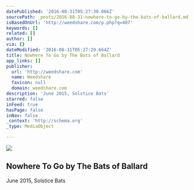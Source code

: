 ```yaml
---
datePublished: '2016-08-31T05:27:30.066Z'
sourcePath: _posts/2016-08-31-nowhere-to-go-by-the-bats-of-ballard.md
isBasedOnUrl: 'http://weedshare.com/p.php?q=407'
keywords: []
related: []
author: []
via: {}
dateModified: '2016-08-31T05:27:29.664Z'
title: Nowhere To Go by The Bats of Ballard
app_links: []
publisher:
  url: 'http://weedshare.com'
  name: Weedshare
  favicon: null
  domain: weedshare.com
description: 'June 2015, Solstice Bats'
starred: false
inFeed: true
hasPage: false
inNav: false
_context: 'http://schema.org'
_type: MediaObject

---
```

<article style=""><img src="https://imgflo.herokuapp.com/graph/2b2431f8e7ba7b0/5cd9f893e622e81cfc1f616844e2b02a/noop.png?input=http%3A%2F%2Fweedshare.com%2Fuploads%2F5%2Fcover-nowheretogo.png" /><h1>Nowhere To Go by The Bats of Ballard</h1></article>

June 2015, Solstice Bats